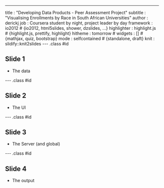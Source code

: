 ---
title       : "Developing Data Products - Peer Assessment Project"
subtitle    : "Visualising Enrollments by Race in South African Universities"
author      : derickj
job         : Coursera student by night, project leader by day
framework   : io2012        # {io2012, html5slides, shower, dzslides, ...}
highlighter : highlight.js  # {highlight.js, prettify, highlight}
hitheme     : tomorrow      # 
widgets     : []            # {mathjax, quiz, bootstrap}
mode        : selfcontained # {standalone, draft}
knit        : slidify::knit2slides
--- .class #id 

## Slide 1

- The data

--- .class #id 

## Slide 2

- The UI

--- .class #id 

## Slide 3

- The Server (and global)

--- .class #id 

## Slide 4

- The output


